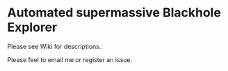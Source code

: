 # Automated supermassive Blackhole Explorer 
Please see Wiki for descriptions.

Please feel to email me or register an issue.
